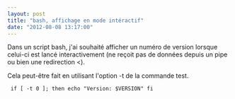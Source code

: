 ```yaml
---
layout: post
title: "bash, affichage en mode intéractif"
date: "2012-08-08 13:17:00"
---
```

Dans un script bash, j'ai souhaité afficher un numéro de version lorsque celui-ci est lancé interactivement (ne reçoit pas de données depuis un pipe ou bien une redirection &lt;).

Cela peut-être fait en utilisant l'option -t de la commande test.   <code><pre>
if [ -t 0 ]; then
    echo "Version: $VERSION"
fi
</pre></code>
